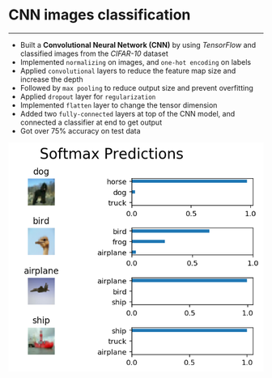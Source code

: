 # CNN images classification

---

+ Built a **Convolutional Neural Network (CNN)** by using *TensorFlow* and classified images from the *CIFAR-10* dataset
+ Implemented `normalizing` on images, and `one-hot encoding` on labels
+ Applied `convolutional` layers to reduce the feature map size and increase the depth
+ Followed by `max pooling` to reduce output size and prevent overfitting
+ Applied `dropout` layer for `regularization`
+ Implemented `flatten` layer to change the tensor dimension
+ Added two `fully-connected` layers at top of the CNN model, and connected a classifier at end to get output
+ Got over 75% accuracy on test data

![CNN image classification](./softmax_prediction.png)